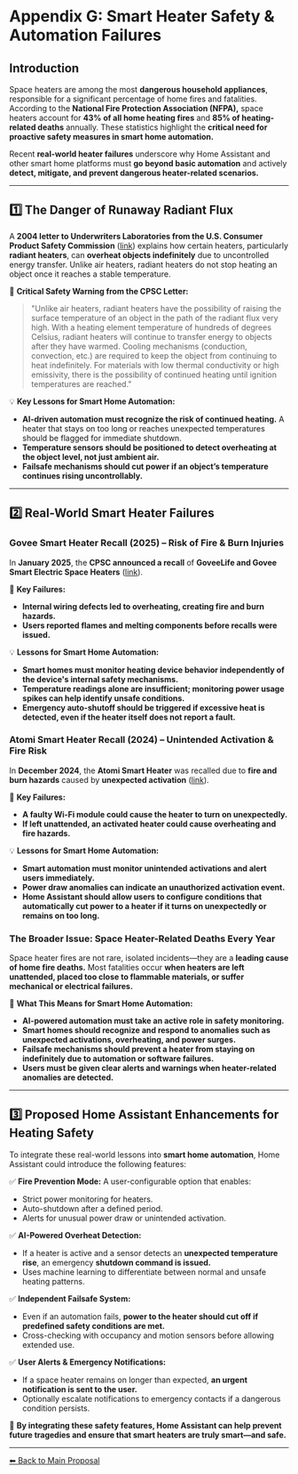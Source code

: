 # **Appendix G: Smart Heater Safety & Automation Failures**

## **Introduction**
Space heaters are among the most **dangerous household appliances**, responsible for a significant percentage of home fires and fatalities. According to the **National Fire Protection Association (NFPA),** space heaters account for **43% of all home heating fires** and **85% of heating-related deaths** annually. These statistics highlight the **critical need for proactive safety measures in smart home automation.**

Recent **real-world heater failures** underscore why Home Assistant and other smart home platforms must **go beyond basic automation** and actively **detect, mitigate, and prevent dangerous heater-related scenarios.**

---

## **1️⃣ The Danger of Runaway Radiant Flux**
A **2004 letter to Underwriters Laboratories from the U.S. Consumer Product Safety Commission** ([link](https://www.cpsc.gov/s3fs-public/pdfs/blk_media_HeaterFeb04.pdf)) explains how certain heaters, particularly **radiant heaters**, can **overheat objects indefinitely** due to uncontrolled energy transfer. Unlike air heaters, radiant heaters do not stop heating an object once it reaches a stable temperature.

🚨 **Critical Safety Warning from the CPSC Letter:**
> "Unlike air heaters, radiant heaters have the possibility of raising the surface temperature
of an object in the path of the radiant flux very high. With a heating element temperature of
hundreds of degrees Celsius, radiant heaters will continue to transfer energy to objects after they
have warmed. Cooling mechanisms (conduction, convection, etc.) are required to keep the
object from continuing to heat indefinitely. For materials with low thermal conductivity or high
emissivity, there is the possibility of continued heating until ignition temperatures are reached."

💡 **Key Lessons for Smart Home Automation:**
- **AI-driven automation must recognize the risk of continued heating.** A heater that stays on too long or reaches unexpected temperatures should be flagged for immediate shutdown.
- **Temperature sensors should be positioned to detect overheating at the object level, not just ambient air.**
- **Failsafe mechanisms should cut power if an object’s temperature continues rising uncontrollably.**

---

## **2️⃣ Real-World Smart Heater Failures**

### **Govee Smart Heater Recall (2025) – Risk of Fire & Burn Injuries**  
In **January 2025**, the **CPSC announced a recall** of **GoveeLife and Govee Smart Electric Space Heaters** ([link](https://www.cpsc.gov/Recalls/2025/GoveeLife-and-Govee-Smart-Electric-Space-Heaters-Recalled-Due-to-Fire-and-Burn-Hazards-Imported-by-Govee)). 

🚨 **Key Failures:**
- **Internal wiring defects led to overheating, creating fire and burn hazards.**
- **Users reported flames and melting components before recalls were issued.**

💡 **Lessons for Smart Home Automation:**
- **Smart homes must monitor heating device behavior independently of the device's internal safety mechanisms.**
- **Temperature readings alone are insufficient; monitoring power usage spikes can help identify unsafe conditions.**
- **Emergency auto-shutoff should be triggered if excessive heat is detected, even if the heater itself does not report a fault.**

### **Atomi Smart Heater Recall (2024) – Unintended Activation & Fire Risk**  
In **December 2024**, the **Atomi Smart Heater** was recalled due to **fire and burn hazards** caused by **unexpected activation** ([link](https://www.cpsc.gov/Recalls/2024/Atomi-Recalls-Smart-Heaters-Due-to-Fire-and-Burn-Hazards)).

🚨 **Key Failures:**
- **A faulty Wi-Fi module could cause the heater to turn on unexpectedly.**
- **If left unattended, an activated heater could cause overheating and fire hazards.**

💡 **Lessons for Smart Home Automation:**
- **Smart automation must monitor unintended activations and alert users immediately.**
- **Power draw anomalies can indicate an unauthorized activation event.**
- **Home Assistant should allow users to configure conditions that automatically cut power to a heater if it turns on unexpectedly or remains on too long.**

### **The Broader Issue: Space Heater-Related Deaths Every Year**
Space heater fires are not rare, isolated incidents—they are a **leading cause of home fire deaths.** Most fatalities occur **when heaters are left unattended, placed too close to flammable materials, or suffer mechanical or electrical failures.**

🚨 **What This Means for Smart Home Automation:**
- **AI-powered automation must take an active role in safety monitoring.**
- **Smart homes should recognize and respond to anomalies such as unexpected activations, overheating, and power surges.**
- **Failsafe mechanisms should prevent a heater from staying on indefinitely due to automation or software failures.**
- **Users must be given clear alerts and warnings when heater-related anomalies are detected.**

---

## **3️⃣ Proposed Home Assistant Enhancements for Heating Safety**
To integrate these real-world lessons into **smart home automation**, Home Assistant could introduce the following features:

✅ **Fire Prevention Mode:** A user-configurable option that enables:
   - Strict power monitoring for heaters.
   - Auto-shutdown after a defined period.
   - Alerts for unusual power draw or unintended activation.

✅ **AI-Powered Overheat Detection:**
   - If a heater is active and a sensor detects an **unexpected temperature rise**, an emergency **shutdown command is issued.**
   - Uses machine learning to differentiate between normal and unsafe heating patterns.

✅ **Independent Failsafe System:**
   - Even if an automation fails, **power to the heater should cut off if predefined safety conditions are met.**
   - Cross-checking with occupancy and motion sensors before allowing extended use.

✅ **User Alerts & Emergency Notifications:**
   - If a space heater remains on longer than expected, **an urgent notification is sent to the user.**
   - Optionally escalate notifications to emergency contacts if a dangerous condition persists.

🚨 **By integrating these safety features, Home Assistant can help prevent future tragedies and ensure that smart heaters are truly smart—and safe.**

---

[⬅ Back to Main Proposal](README.md)

